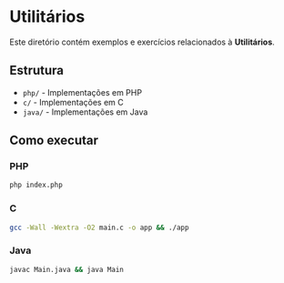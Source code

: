 # Utilitários

Este diretório contém exemplos e exercícios relacionados à **Utilitários**.

## Estrutura
- `php/` - Implementações em PHP
- `c/` - Implementações em C
- `java/` - Implementações em Java

## Como executar

### PHP
```bash
php index.php
```

### C
```bash
gcc -Wall -Wextra -O2 main.c -o app && ./app
```

### Java
```bash
javac Main.java && java Main
```

